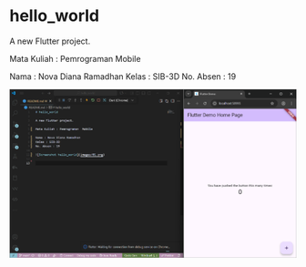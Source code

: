 # hello_world

A new Flutter project.

Mata Kuliah : Pemrograman  Mobile

Nama : Nova Diana Ramadhan
Kelas : SIB-3D
No. Absen : 19

![Screenshot hello_world](image/01.png)

